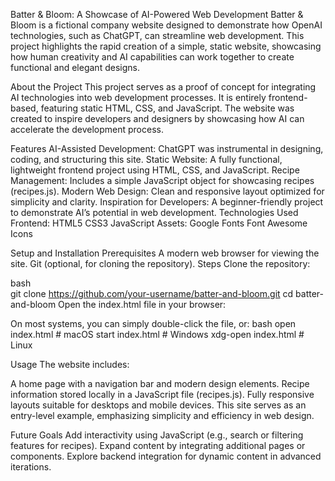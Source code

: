 Batter & Bloom: A Showcase of AI-Powered Web Development
Batter & Bloom is a fictional company website designed to demonstrate how OpenAI technologies, such as ChatGPT, can streamline web development. This project highlights the rapid creation of a simple, static website, showcasing how human creativity and AI capabilities can work together to create functional and elegant designs.

About the Project
This project serves as a proof of concept for integrating AI technologies into web development processes. It is entirely frontend-based, featuring static HTML, CSS, and JavaScript. The website was created to inspire developers and designers by showcasing how AI can accelerate the development process.

Features
AI-Assisted Development: ChatGPT was instrumental in designing, coding, and structuring this site.
Static Website: A fully functional, lightweight frontend project using HTML, CSS, and JavaScript.
Recipe Management: Includes a simple JavaScript object for showcasing recipes (recipes.js).
Modern Web Design: Clean and responsive layout optimized for simplicity and clarity.
Inspiration for Developers: A beginner-friendly project to demonstrate AI’s potential in web development.
Technologies Used
Frontend:
HTML5
CSS3
JavaScript
Assets:
Google Fonts
Font Awesome Icons


Setup and Installation
Prerequisites
A modern web browser for viewing the site.
Git (optional, for cloning the repository).
Steps
Clone the repository:

bash<br>
git clone https://github.com/your-username/batter-and-bloom.git
cd batter-and-bloom
Open the index.html file in your browser:

On most systems, you can simply double-click the file, or:
bash
open index.html   # macOS
start index.html  # Windows
xdg-open index.html  # Linux

Usage
The website includes:

A home page with a navigation bar and modern design elements.
Recipe information stored locally in a JavaScript file (recipes.js).
Fully responsive layouts suitable for desktops and mobile devices.
This site serves as an entry-level example, emphasizing simplicity and efficiency in web design.

Future Goals
Add interactivity using JavaScript (e.g., search or filtering features for recipes).
Expand content by integrating additional pages or components.
Explore backend integration for dynamic content in advanced iterations.

